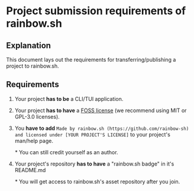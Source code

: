 # Project submission requirements of rainbow.sh

## Explanation

This document lays out the requirements for transferring/publishing a project to rainbow.sh.

## Requirements

1. Your project **has to be** a CLI/TUI application.

1. Your project **has to have** a [FOSS license](https://www.gnu.org/licenses/license-list.html) (we recommend using MIT or GPL-3.0 licenses).

1. You **have to add** `Made by rainbow.sh (https://github.com/rainbow-sh) and licensed under [YOUR PROJECT'S LICENSE]` to your project's man/help page.

    \* You can still credit yourself as an author.

1. Your project's repository **has to have** a "rainbow.sh badge" in it's README.md

    \* You will get access to rainbow.sh's asset repository after you join.
